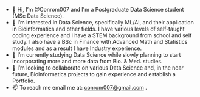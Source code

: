 - 👋 Hi, I’m @Conrom007 and I'm a Postgraduate Data Science student (MSc Data Science).
- 👀 I’m interested in Data Science, specifically ML/AI, and their application in Bioinformatics and other fields. I have various levels of self-taught coding experience and I have a STEM background from school and self study. I also have a BSc in Finance with Advanced Math and Statistics modules and as a result I have Industry experience.
- 🌱 I’m currently studying Data Science while slowly planning to start incorporating more and more data from Bio. & Med. studies.
- 💞️ I’m looking to collaborate on various Data Science and, in the near future, Bioinformatics projects to gain experience and establish a Portfolio.
- 📫 To reach me email me at: conrom007@gmail.com .

<!---
ThePandaBrah/ThePandaBrah is a ✨ special ✨ repository because its `README.md` (this file) appears on your GitHub profile.
You can click the Preview link to take a look at your changes.
--->
